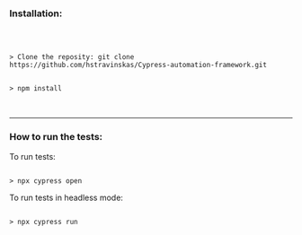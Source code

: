 ### **Installation**:

<br>

```

> Clone the reposity: git clone https://github.com/hstravinskas/Cypress-automation-framework.git

```

```

> npm install

```

<br>

---

### **How to run the tests**:

To run tests:
```

> npx cypress open

```
To run tests in headless mode:
```

> npx cypress run

```